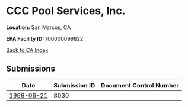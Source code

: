 # CCC Pool Services, Inc.

**Location:** San Marcos, CA

**EPA Facility ID:** 100000099822

[Back to CA Index](../../index.md)

## Submissions

| Date | Submission ID | Document Control Number |
|------|--------------|-------------------------|
| [1999-06-21](submissions/8030.md) | 8030 |  |
